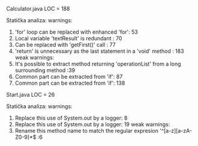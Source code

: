 Calculator.java
LOC = 188

Statička analiza:
warnings:
1. 'for' loop can be replaced with enhanced 'for': 53
2. Local variable 'textResult' is redundant : 70
3. Can be replaced with 'getFirst()' call : 77
4. 'return' is unnecessary as the last statement in a 'void' method : 183
weak warnings:
1. It's possible to extract method returning 'operationList' from a long surrounding method :39
2. Common part can be extracted from 'if': 87
3. Common part can be extracted from 'if': 138

Start.java
LOC = 26

Statička analiza:
warnings:
1. Replace this use of System.out by a logger: 8
2. Replace this use of System.out by a logger: 19
weak warnings:
1. Rename this method name to match the regular expresion '^[a-z][a-zA-Z0-9]*$ :6 
